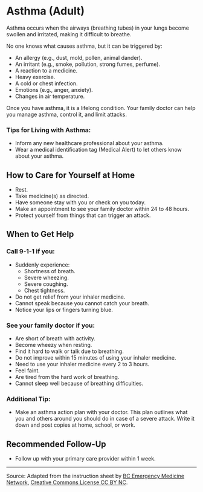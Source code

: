 # Asthma (Adult)

Asthma occurs when the airways (breathing tubes) in your lungs become swollen and irritated, making it difficult to breathe. 

No one knows what causes asthma, but it can be triggered by:
- An allergy (e.g., dust, mold, pollen, animal dander).
- An irritant (e.g., smoke, pollution, strong fumes, perfume).
- A reaction to a medicine.
- Heavy exercise.
- A cold or chest infection.
- Emotions (e.g., anger, anxiety).
- Changes in air temperature.

Once you have asthma, it is a lifelong condition. Your family doctor can help you manage asthma, control it, and limit attacks.

### Tips for Living with Asthma:
- Inform any new healthcare professional about your asthma.
- Wear a medical identification tag (Medical Alert) to let others know about your asthma.

## How to Care for Yourself at Home

- Rest.
- Take medicine(s) as directed.
- Have someone stay with you or check on you today.
- Make an appointment to see your family doctor within 24 to 48 hours.
- Protect yourself from things that can trigger an attack.

## When to Get Help

### Call 9-1-1 if you:
- Suddenly experience:
  - Shortness of breath.
  - Severe wheezing.
  - Severe coughing.
  - Chest tightness.
- Do not get relief from your inhaler medicine.
- Cannot speak because you cannot catch your breath.
- Notice your lips or fingers turning blue.

### See your family doctor if you:
- Are short of breath with activity.
- Become wheezy when resting.
- Find it hard to walk or talk due to breathing.
- Do not improve within 15 minutes of using your inhaler medicine.
- Need to use your inhaler medicine every 2 to 3 hours.
- Feel faint.
- Are tired from the hard work of breathing.
- Cannot sleep well because of breathing difficulties.

### Additional Tip:
- Make an asthma action plan with your doctor. This plan outlines what you and others around you should do in case of a severe attack. Write it down and post copies at home, school, or work.

## Recommended Follow-Up

- Follow up with your primary care provider within 1 week.

---

Source: Adapted from the instruction sheet by [BC Emergency Medicine Network](http://www.bcemergencynetwork.ca/clinical_resource/asthma-adult/), [Creative Commons License CC BY NC](https://creativecommons.org/licenses/by-nc/4.0/deed.en).
